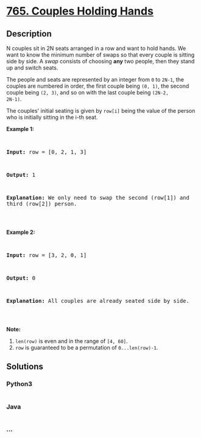 # [765. Couples Holding Hands](https://leetcode.com/problems/couples-holding-hands)



## Description

<p>

N couples sit in 2N seats arranged in a row and want to hold hands.  We want to know the minimum number of swaps so that every couple is sitting side by side.  A <i>swap</i> consists of choosing <b>any</b> two people, then they stand up and switch seats. 

</p><p>

The people and seats are represented by an integer from <code>0</code> to <code>2N-1</code>, the couples are numbered in order, the first couple being <code>(0, 1)</code>, the second couple being <code>(2, 3)</code>, and so on with the last couple being <code>(2N-2, 2N-1)</code>.

</p><p>

The couples' initial seating is given by <code>row[i]</code> being the value of the person who is initially sitting in the i-th seat.



<p><b>Example 1:</b><br /><pre>

<b>Input:</b> row = [0, 2, 1, 3]

<b>Output:</b> 1

<b>Explanation:</b> We only need to swap the second (row[1]) and third (row[2]) person.

</pre></p>



<p><b>Example 2:</b><br /><pre>

<b>Input:</b> row = [3, 2, 0, 1]

<b>Output:</b> 0

<b>Explanation:</b> All couples are already seated side by side.

</pre></p>



<p>

<b>Note:</b>

<ol> 

<li> <code>len(row)</code> is even and in the range of <code>[4, 60]</code>.</li>

<li> <code>row</code> is guaranteed to be a permutation of <code>0...len(row)-1</code>.</li>

</ol>

## Solutions

<!-- tabs:start -->

### **Python3**

```python

```

### **Java**

```java

```

### **...**

```

```

<!-- tabs:end -->
